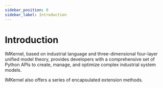 ```yaml
---
sidebar_position: 0
sidebar_label: Introduction
---
```

#  Introduction
IMKernel, based on industrial language and three-dimensional four-layer unified model theory, provides developers with a comprehensive set of Python APIs to create, manage, and optimize complex industrial system models.

IMKernel also offers a series of encapsulated extension methods.